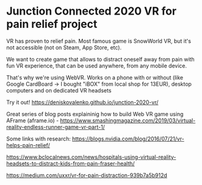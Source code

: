 # Junction Connected 2020 VR for pain relief project
VR has proven to relief pain. Most famous game is SnowWorld VR, but it's not accessible (not on Steam, App Store, etc). 

We want to create game that allows to distract oneself away from pain with fun VR experience, that can be used anywhere, from any mobile device.

That's why we're using WebVR. Works on a phone with or without (like Google CardBoard -> I bought "iBOX" from local shop for 13EUR), desktop computers and on dedicated VR headsets

Try it out!  https://deniskovalenko.github.io/junction-2020-vr/

Great series of blog posts explaininig how to build Web VR game using AFrame (aframe.io) - https://www.smashingmagazine.com/2019/03/virtual-reality-endless-runner-game-vr-part-1/


Some links with research:
https://blogs.nvidia.com/blog/2016/07/21/vr-helps-pain-relief/

https://www.bclocalnews.com/news/hospitals-using-virtual-reality-headsets-to-distract-kids-from-pain-fraser-health/

https://medium.com/uxxr/vr-for-pain-distraction-939b7a5b912d


